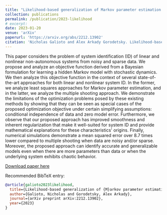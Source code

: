 ```yaml
---
title: "Likelihood-based generalization of Markov parameter estimation and multiple shooting objectives in system identification"
collection: publications
permalink: /publication/2023-likelihood
# excerpt:
date: 2023-01-20
venue: 'arXiv'
paperurl: 'https://arxiv.org/abs/2212.13902'
citation: 'Nicholas Galioto and Alex Arkady Gorodetsky. Likelihood-based generalization of Markov parameter estimation and multiple shooting objectives in system identification. <i>arXiv preprint arXiv:2212.13902</i>, 2023'
---
```


This paper considers the problem of system identification (ID) of linear and nonlinear non-autonomous systems from noisy and sparse data. We propose and analyze an objective function derived from a Bayesian formulation for learning a hidden Markov model with stochastic dynamics. We then analyze this objective function in the context of several state-of-the-art approaches for both linear and nonlinear system ID. In the former, we analyze least squares approaches for Markov parameter estimation, and in the latter, we analyze the multiple shooting approach. We demonstrate the limitations of the optimization problems posed by these existing methods by showing that they can be seen as special cases of the proposed optimization objective under certain simplifying assumptions: conditional independence of data and zero model error. Furthermore, we observe that our proposed approach has improved smoothness and inherent regularization that make it well-suited for system ID and provide mathematical explanations for these characteristics' origins. Finally, numerical simulations demonstrate a mean squared error over 8.7 times lower compared to multiple shooting when data are noisy and/or sparse. Moreover, the proposed approach can identify accurate and generalizable models even when there are more parameters than data or when the underlying system exhibits chaotic behavior.

[Download paper here](http://ngalioto.github.io/files/galioto2023likelihood.pdf)

Recommended BibTeX entry:
```bibtex
@article{galioto2023likelihood,
  title={Likelihood-based generalization of {M}arkov parameter estimation and multiple shooting objectives in system identification},
  author={Galioto, Nicholas and Gorodetsky, Alex Arkady},
  journal={arXiv preprint arXiv:2212.13902},
  year={2023}
}
```
